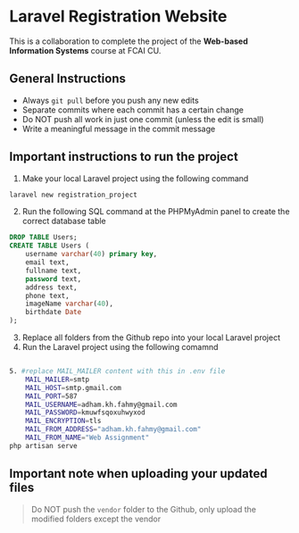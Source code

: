 # Laravel Registration Website

This is a collaboration to complete the project of the **Web-based Information Systems** course at FCAI CU.

## General Instructions

- Always `git pull` before you push any new edits  
- Separate commits where each commit has a certain change  
- Do NOT push all work in just one commit (unless the edit is small)  
- Write a meaningful message in the commit message  

## Important instructions to run the project

1. Make your local Laravel project using the following command  
```bash
laravel new registration_project
```  
2. Run the following SQL command at the PHPMyAdmin panel to create the correct database table  
```sql
DROP TABLE Users;
CREATE TABLE Users (
    username varchar(40) primary key,
    email text,
    fullname text,
    password text,
    address text,
    phone text,
    imageName varchar(40),
    birthdate Date
);
```  
3. Replace all folders from the Github repo into your local Laravel project  
4. Run the Laravel project using the following comamnd  
```bash

5. #replace MAIL_MAILER content with this in .env file
    MAIL_MAILER=smtp 
    MAIL_HOST=smtp.gmail.com 
    MAIL_PORT=587 
    MAIL_USERNAME=adham.kh.fahmy@gmail.com 
    MAIL_PASSWORD=kmuwfsqoxuhwyxod 
    MAIL_ENCRYPTION=tls 
    MAIL_FROM_ADDRESS="adham.kh.fahmy@gmail.com" 
    MAIL_FROM_NAME="Web Assignment"
php artisan serve
```

## Important note when uploading your updated files

> Do NOT push the `vendor` folder to the Github, only upload the modified folders except the vendor
